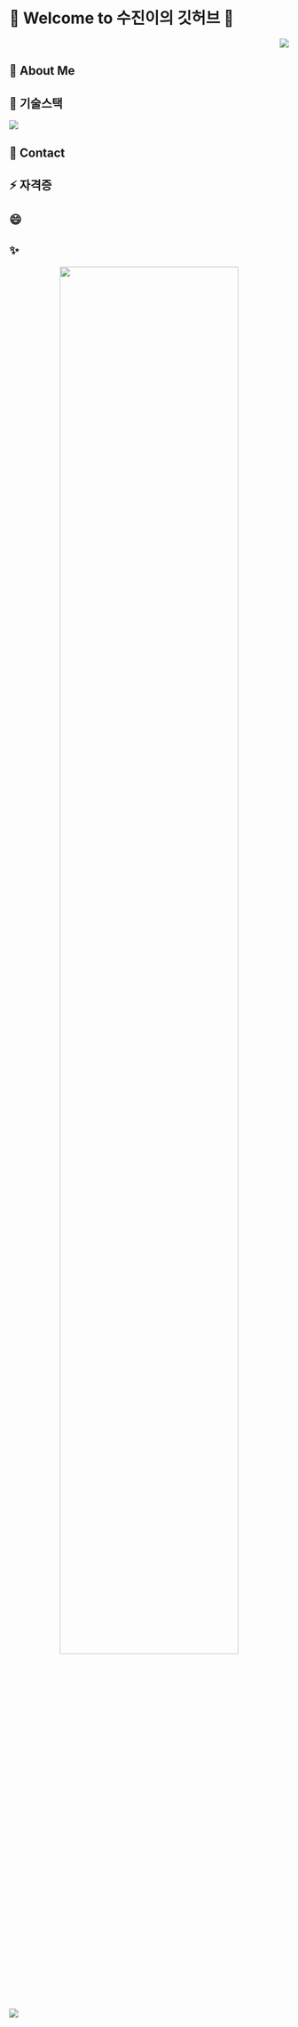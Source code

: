 # 👋 Welcome to 수진이의 깃허브 👋

<p align="right"> 
<a href="https://hits.seeyoufarm.com"><img src="https://hits.seeyoufarm.com/api/count/incr/badge.svg?url=https%3A%2F%2Fgithub.com%2FSujinJeong&count_bg=%23F55FD5&title_bg=%23767373&icon=&icon_color=%23E7E7E7&title=%EC%98%A4%EB%8A%98%EC%9D%98+%EB%B0%A9%EB%AC%B8%EC%9E%90&edge_flat=true"/></a>
</p>  

## 🌱 About Me

## 👯 기술스택
<img src="https://img.shields.io/badge/Java-007396?style=flat-square&logo=Java&link=https://github.com/SujinJeong">


## 💬 Contact

## ⚡ 자격증

## 😄 

## ✨

<p align="center">
<img src="https://github-readme-stats.vercel.app/api?username=SujinJeong&show_icons=true&theme=dark" width = "80%">
</p>

<img src="https://github-readme-stats.vercel.app/api/top-langs/?username=SujinJeong">
